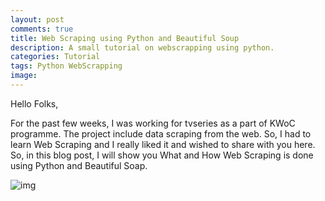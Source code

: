 ```yaml
---
layout: post
comments: true
title: Web Scraping using Python and Beautiful Soup
description: A small tutorial on webscrapping using python.
categories: Tutorial
tags: Python WebScrapping
image:
---
```

Hello Folks,

For the past few weeks, I was working for tvseries as a part of KWoC programme. The project include data scraping from the web. So, I had to learn Web Scraping and I really liked it and wished to share with you here. So, in this blog post, I will show you What and How Web Scraping is done using Python and Beautiful Soap.

![img](/blog/public/img/webscrapping-python/webscrapping-python1.jpg)

